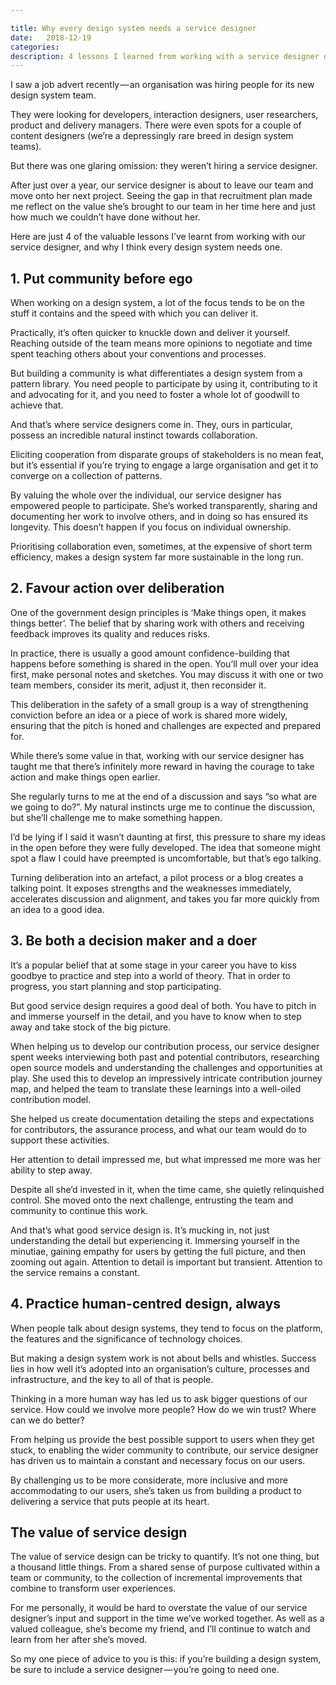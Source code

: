 ```yaml
---

title: Why every design system needs a service designer
date:   2018-12-19 
categories:
description: 4 lessons I learned from working with a service designer on the GOV.UK Design System
---
```


I saw a job advert recently — an organisation was hiring people for its new design system team.

They were looking for developers, interaction designers, user researchers, product and delivery managers. There were even spots for a couple of content designers (we’re a depressingly rare breed in design system teams).

But there was one glaring omission: they weren’t hiring a service designer.

After just over a year, our service designer is about to leave our team and move onto her next project. Seeing the gap in that recruitment plan made me reflect on the value she’s brought to our team in her time here and just how much we couldn’t have done without her.

Here are just 4 of the valuable lessons I’ve learnt from working with our service designer, and why I think every design system needs one.

## 1. Put community before ego

When working on a design system, a lot of the focus tends to be on the stuff it contains and the speed with which you can deliver it.

Practically, it’s often quicker to knuckle down and deliver it yourself. Reaching outside of the team means more opinions to negotiate and time spent teaching others about your conventions and processes.

But building a community is what differentiates a design system from a pattern library. You need people to participate by using it, contributing to it and advocating for it, and you need to foster a whole lot of goodwill to achieve that.

And that’s where service designers come in. They, ours in particular, possess an incredible natural instinct towards collaboration.

Eliciting cooperation from disparate groups of stakeholders is no mean feat, but it’s essential if you’re trying to engage a large organisation and get it to converge on a collection of patterns.

By valuing the whole over the individual, our service designer has empowered people to participate. She’s worked transparently, sharing and documenting her work to involve others, and in doing so has ensured its longevity. This doesn’t happen if you focus on individual ownership.

Prioritising collaboration even, sometimes, at the expensive of short term efficiency, makes a design system far more sustainable in the long run.

## 2. Favour action over deliberation
One of the government design principles is ‘Make things open, it makes things better’. The belief that by sharing work with others and receiving feedback improves its quality and reduces risks.

In practice, there is usually a good amount confidence-building that happens before something is shared in the open. You’ll mull over your idea first, make personal notes and sketches. You may discuss it with one or two team members, consider its merit, adjust it, then reconsider it.

This deliberation in the safety of a small group is a way of strengthening conviction before an idea or a piece of work is shared more widely, ensuring that the pitch is honed and challenges are expected and prepared for.

While there’s some value in that, working with our service designer has taught me that there’s infinitely more reward in having the courage to take action and make things open earlier.

She regularly turns to me at the end of a discussion and says “so what are we going to do?”. My natural instincts urge me to continue the discussion, but she’ll challenge me to make something happen.

I’d be lying if I said it wasn’t daunting at first, this pressure to share my ideas in the open before they were fully developed. The idea that someone might spot a flaw I could have preempted is uncomfortable, but that’s ego talking.

Turning deliberation into an artefact, a pilot process or a blog creates a talking point. It exposes strengths and the weaknesses immediately, accelerates discussion and alignment, and takes you far more quickly from an idea to a good idea.

## 3. Be both a decision maker and a doer

It’s a popular belief that at some stage in your career you have to kiss goodbye to practice and step into a world of theory. That in order to progress, you start planning and stop participating.

But good service design requires a good deal of both. You have to pitch in and immerse yourself in the detail, and you have to know when to step away and take stock of the big picture.

When helping us to develop our contribution process, our service designer spent weeks interviewing both past and potential contributors, researching open source models and understanding the challenges and opportunities at play. She used this to develop an impressively intricate contribution journey map, and helped the team to translate these learnings into a well-oiled contribution model.

She helped us create documentation detailing the steps and expectations for contributors, the assurance process, and what our team would do to support these activities.

Her attention to detail impressed me, but what impressed me more was her ability to step away.

Despite all she’d invested in it, when the time came, she quietly relinquished control. She moved onto the next challenge, entrusting the team and community to continue this work.

And that’s what good service design is. It’s mucking in, not just understanding the detail but experiencing it. Immersing yourself in the minutiae, gaining empathy for users by getting the full picture, and then zooming out again. Attention to detail is important but transient. Attention to the service remains a constant.

## 4. Practice human-centred design, always
When people talk about design systems, they tend to focus on the platform, the features and the significance of technology choices.

But making a design system work is not about bells and whistles. Success lies in how well it’s adopted into an organisation’s culture, processes and infrastructure, and the key to all of that is people.

Thinking in a more human way has led us to ask bigger questions of our service. How could we involve more people? How do we win trust? Where can we do better?

From helping us provide the best possible support to users when they get stuck, to enabling the wider community to contribute, our service designer has driven us to maintain a constant and necessary focus on our users.

By challenging us to be more considerate, more inclusive and more accommodating to our users, she’s taken us from building a product to delivering a service that puts people at its heart.

## The value of service design

The value of service design can be tricky to quantify. It’s not one thing, but a thousand little things. From a shared sense of purpose cultivated within a team or community, to the collection of incremental improvements that combine to transform user experiences.

For me personally, it would be hard to overstate the value of our service designer’s input and support in the time we’ve worked together. As well as a valued colleague, she’s become my friend, and I’ll continue to watch and learn from her after she’s moved.

So my one piece of advice to you is this: if you’re building a design system, be sure to include a service designer — you’re going to need one. 
